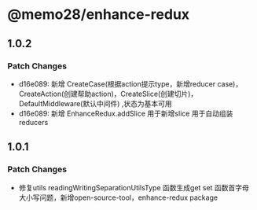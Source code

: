 # @memo28/enhance-redux

## 1.0.2

### Patch Changes

- d16e089: 新增 CreateCase(根据action提示type，新增reducer case)，CreateAction(创建帮助action)，CreateSlice(创建切片)，DefaultMiddleware(默认中间件) ,状态为基本可用
- d16e089: 新增 EnhanceRedux.addSlice 用于新增slice 用于自动组装 reducers

## 1.0.1

### Patch Changes

- 修复utils readingWritingSeparationUtilsType 函数生成get set 函数首字母大小写问题，新增open-source-tool，enhance-redux package
